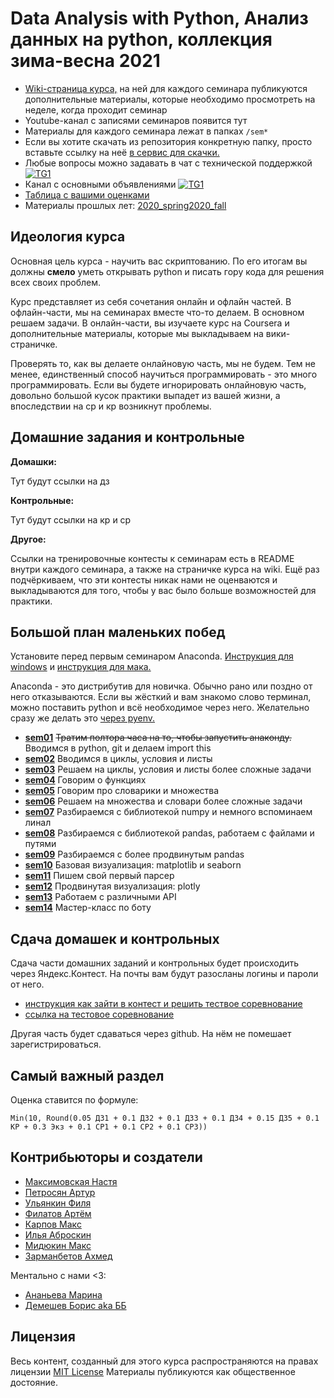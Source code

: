 # Data Analysis with Python, Анализ данных на python, коллекция зима-весна 2021

- [Wiki-страница курса,](http://wiki.cs.hse.ru/Анализ_данных_на_python,_фэн,_2020_spring) на ней для каждого семинара публикуются дополнительные материалы, которые необходимо просмотреть на неделе, когда проходит семинар
-  Youtube-канал с записями семинаров появится тут 
- Материалы для каждого семинара лежат в папках `/sem*`
- Если вы хотите скачать из репозитория конкретную папку, просто вставьте ссылку на неё [в сервис для скачки.](https://minhaskamal.github.io/DownGit/#/home)
- Любые вопросы можно задавать в чат с технической поддержкой [![TG1](https://img.shields.io/badge/Telegram-chat-blue)](https://t.me/dap_2021_spring)
- Канал с основными объявлениями [![TG1](https://img.shields.io/badge/Telegram-chat-blue)](https://t.me/joinchat/TzqFUCBXnQ4kB4YS)
- [Таблица с вашими оценками](https://docs.google.com/spreadsheets/d/1EnnWqEnSaPU4lXSSR7B4Ku_oTjXTKvNifytbC_OsRho)
- Материалы прошлых лет: [2020_spring](https://github.com/hse-econ-data-science/eds_spring_2020)[2020_fall](https://github.com/hse-econ-data-science/dap_2020_fall)



## Идеология курса

Основная цель курса - научить вас скриптованию. По его итогам вы должны __смело__ уметь открывать python и писать гору кода для решения всех своих проблем.

Курс представляет из себя сочетания онлайн и офлайн частей. В офлайн-части, мы на семинарах вместе что-то делаем. В основном решаем задачи. В онлайн-части, вы изучаете курс на Coursera и дополнительные материалы, которые мы выкладываем на вики-страничке.

Проверять то, как вы делаете онлайновую часть, мы не будем. Тем не менее, единственный способ научиться программировать - это много программировать. Если вы будете игнорировать онлайновую часть, довольно большой кусок практики выпадет из вашей жизни, а впоследствии на ср и кр возникнут проблемы.   


## Домашние задания и контрольные

__Домашки:__

Тут будут ссылки на дз

__Контрольные:__

Тут будут ссылки на кр и ср

__Другое:__

Ссылки на тренировочные контесты к семинарам есть в README внутри каждого семинара, а также на страничке курса на wiki. Ещё раз подчёркиваем, что эти контесты никак нами не оценваются и выкладываются для того, чтобы у вас было больше возможностей для практики. 

## Большой план маленьких побед

Установите перед первым семинаром Anaconda. [Инструкция для windows](https://github.com/hse-econ-data-science/dap_2020_fall/blob/master/utils/install_conda_windows.pdf) и [инструкция для мака.](https://github.com/hse-econ-data-science/dap_2020_fall/blob/master/utils/install_conda_mac.pdf)

Anaconda - это дистрибутив для новичка. Обычно рано или поздно от него отказываются. Если вы жёсткий и вам знакомо слово терминал, можно поставить python и всё необходимое через него. Желательно сразу же делать это [через pyenv.](https://github.com/pyenv/pyenv)


- [__sem01__](./sem01_intro) ~~Тратим полтора часа на то, чтобы запустить анаконду.~~ Вводимся в python, git и делаем import this
- [__sem02__](./sem02_forif) Вводимся в циклы, условия и листы
- [__sem03__](./sem03_forif) Решаем на циклы, условия и листы более сложные задачи
- [__sem04__](./sem04_functions) Говорим о функциях
- [__sem05__](./sem05_dict) Говорим про словарики и множества
- [__sem06__](./sem06_dict) Решаем на множества и словари более сложные задачи
- [__sem07__](./sem07_numpy) Разбираемся с библиотекой numpy и немного вспоминаем линал
- [__sem08__](./sem08_pandas) Разбираемся с библиотекой pandas, работаем с файлами и путями
- [__sem09__](./sem09_pandas) Разбираемся с более продвинутым pandas
- [__sem10__](./sem10_visual) Базовая визуализация: matplotlib и seaborn
- [__sem11__](./sem11_visual) Пишем свой первый парсер
- [__sem12__](./sem12_parsers) Продвинутая визуализация: plotly
- [__sem13__](./sem13_api)  Работаем с различными API
- [__sem14__](./sem14_bot) Мастер-класс по боту


## Сдача домашек и контрольных

Сдача части домашних заданий и контрольных будет происходить через  Яндекс.Контест. На почты вам будут разосланы логины и пароли от него.

  - [инструкция как зайти в контест и решить тествое соревнование](https://github.com/hse-econ-data-science/dap_2020_fall/blob/master/utils/eds_test_contest.pdf)
  - [ссылка на тестовое соревнование](https://official.contest.yandex.ru/contest/17883/enter)

Другая часть будет сдаваться через github. На нём не помешает зарегистрироваться.


## Самый важный раздел

Оценка ставится по формуле:

```
Min(10, Round(0.05 ДЗ1 + 0.1 ДЗ2 + 0.1 ДЗ3 + 0.1 ДЗ4 + 0.15 ДЗ5 + 0.1 КР + 0.3 Экз + 0.1 СР1 + 0.1 СР2 + 0.1 СР3))

```

## Контрибьюторы и создатели

* [Максимовская Настя](https://github.com/AnastasiyaMax)
* [Петросян Артур](https://github.com/pet67)
* [Ульянкин Филя](https://github.com/FUlyankin)
* [Филатов Артём](https://github.com/FilatovArtm)
* [Карпов Макс](https://github.com/karpovmax)
* [Илья Аброскин](https://github.com/ilyaaaaaaaa)
* [Мидюкин Макс](https://github.com/MidiukinM)
* [Зарманбетов Ахмед](https://github.com/ahmedushka7)

Ментально с нами <3:

* [Ананьева Марина](https://github.com/anamarina)
* [Демешев Борис aka ББ](https://github.com/bdemeshev)


## Лицензия

Весь контент, созданный для этого курса распространяются на правах лицензии [MIT License](https://github.com/hse-econ-data-science/dap_2020_fall/blob/master/LICENSE) Материалы публикуются как общественное достояние.
